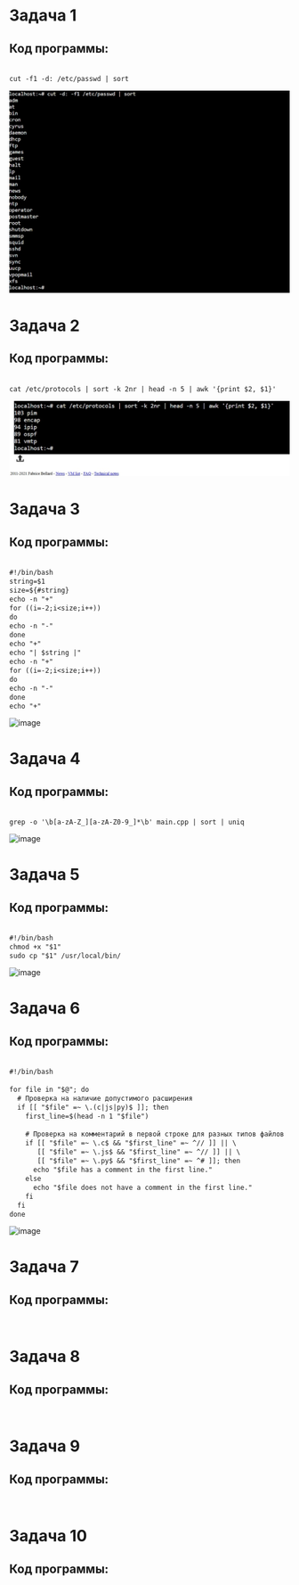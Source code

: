 # Задача 1
## Код программы:
```

cut -f1 -d: /etc/passwd | sort
```
![скрин](https://github.com/oliolaina/configuration-management/blob/d9763c90d001a266e4caf3b9e608a3ccd8ac0e67/screenshots/pr1/task1.jpeg)
# Задача 2
## Код программы:
```

cat /etc/protocols | sort -k 2nr | head -n 5 | awk '{print $2, $1}'
```
![screen](https://github.com/oliolaina/configuration-management/blob/d1cc57ed653c201b4db1b882b07fccb7c03cdbcd/screenshots/pr1/task%202.jpg)

# Задача 3
## Код программы:

```

#!/bin/bash
string=$1
size=${#string}
echo -n "+"
for ((i=-2;i<size;i++))
do
echo -n "-"
done
echo "+"
echo "| $string |"
echo -n "+"
for ((i=-2;i<size;i++))
do
echo -n "-"
done
echo "+"
```
![image](https://github.com/user-attachments/assets/729d6916-e4ec-4240-9ab3-41d411efcd2c)


# Задача 4
## Код программы:
```

grep -o '\b[a-zA-Z_][a-zA-Z0-9_]*\b' main.cpp | sort | uniq
```
![image](https://github.com/user-attachments/assets/34e0a586-1463-4982-999b-d494fb96b87d)


# Задача 5
## Код программы:
```

#!/bin/bash
chmod +x "$1"
sudo cp "$1" /usr/local/bin/

```
![image](https://github.com/user-attachments/assets/04e4c384-95b9-4cf5-8ea9-5b4834b72baa)


# Задача 6
## Код программы:
```

#!/bin/bash

for file in "$@"; do
  # Проверка на наличие допустимого расширения
  if [[ "$file" =~ \.(c|js|py)$ ]]; then
    first_line=$(head -n 1 "$file")

    # Проверка на комментарий в первой строке для разных типов файлов
    if [[ "$file" =~ \.c$ && "$first_line" =~ ^// ]] || \
       [[ "$file" =~ \.js$ && "$first_line" =~ ^// ]] || \
       [[ "$file" =~ \.py$ && "$first_line" =~ ^# ]]; then
      echo "$file has a comment in the first line."
    else
      echo "$file does not have a comment in the first line."
    fi
  fi
done
```
![image](https://github.com/user-attachments/assets/40d44376-4187-4c8f-a300-63cf87653219)


# Задача 7
## Код программы:
```


```


# Задача 8
## Код программы:
```


```


# Задача 9
## Код программы:
```


```


# Задача 10
## Код программы:
```


```

